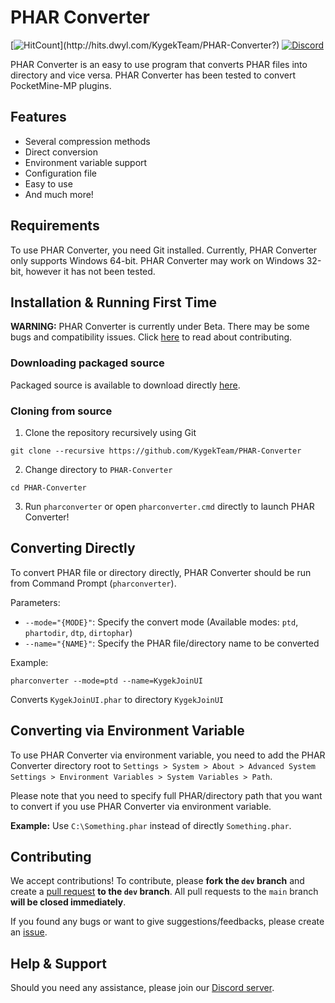 # PHAR Converter

[![HitCount](http://hits.dwyl.com/KygekTeam/PHAR-Converter.svg?)](http://hits.dwyl.com/KygekTeam/PHAR-Converter?)
[![Discord](https://img.shields.io/discord/735439472992321587.svg?label=&logo=discord&logoColor=ffffff&color=7389D8&labelColor=6A7EC2)](https://discord.gg/CXtqUZv)

PHAR Converter is an easy to use program that converts PHAR files into directory and vice versa. PHAR Converter has been tested to convert PocketMine-MP plugins.

## Features

- Several compression methods
- Direct conversion
- Environment variable support
- Configuration file
- Easy to use
- And much more!

## Requirements

To use PHAR Converter, you need Git installed. Currently, PHAR Converter only supports Windows 64-bit. PHAR Converter may work on Windows 32-bit, however it has not been tested.

## Installation & Running First Time

**WARNING:** PHAR Converter is currently under Beta. There may be some bugs and compatibility issues. Click [here](https://github.com/KygekTeam/PHAR-Converter#contributing) to read about contributing.

### Downloading packaged source

Packaged source is available to download directly [here](https://github.com/KygekTeam/PHAR-Converter/releases).

### Cloning from source

1. Clone the repository recursively using Git
```
git clone --recursive https://github.com/KygekTeam/PHAR-Converter
```
2. Change directory to `PHAR-Converter`
```
cd PHAR-Converter
```
3. Run `pharconverter` or open `pharconverter.cmd` directly to launch PHAR Converter!

## Converting Directly

To convert PHAR file or directory directly, PHAR Converter should be run from Command Prompt (`pharconverter`).

Parameters:
- `--mode="{MODE}"`: Specify the convert mode (Available modes: `ptd`, `phartodir`, `dtp`, `dirtophar`)
- `--name="{NAME}"`: Specify the PHAR file/directory name to be converted

Example:
```
pharconverter --mode=ptd --name=KygekJoinUI
```
Converts `KygekJoinUI.phar` to directory `KygekJoinUI`

## Converting via Environment Variable

To use PHAR Converter via environment variable, you need to add the PHAR Converter directory root to `Settings > System > About > Advanced System Settings > Environment Variables > System Variables > Path`.

Please note that you need to specify full PHAR/directory path that you want to convert if you use PHAR Converter via environment variable.

**Example:** Use `C:\Something.phar` instead of directly `Something.phar`.

## Contributing

We accept contributions! To contribute, please **fork the `dev` branch** and create a [pull request](https://github.com/KygekTeam/PHAR-Converter/pulls) **to the `dev` branch**. All pull requests to the `main` branch **will be closed immediately**.

If you found any bugs or want to give suggestions/feedbacks, please create an [issue](https://github.com/KygekTeam/PHAR-Converter/issues).

## Help & Support

Should you need any assistance, please join our [Discord server](https://discord.gg/CXtqUZv).
